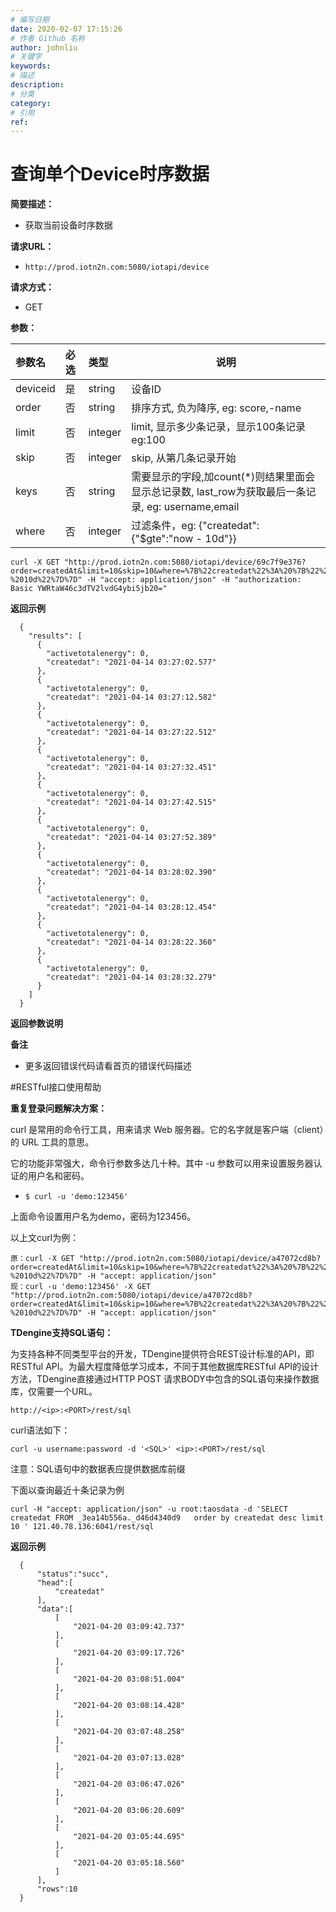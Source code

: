 ```yaml
---
# 编写日期
date: 2020-02-07 17:15:26
# 作者 Github 名称
author: johnliu
# 关键字
keywords:
# 描述
description:
# 分类
category: 
# 引用
ref:
---
```


# 查询单个Device时序数据
**简要描述：** 

- 获取当前设备时序数据

**请求URL：** 
- ` http://prod.iotn2n.com:5080/iotapi/device `
  
  
**请求方式：**
- GET 

**参数：** 

|参数名|必选|类型|说明|
|:----    |:---|:----- |-----   |
|deviceid  |是  |string |设备ID   |
|order | 否  |string | 排序方式, 负为降序, eg: score,-name    |
|limit     |否  |integer | limit, 显示多少条记录，显示100条记录 eg:100    |
|skip     |否  |integer | skip, 从第几条记录开始    |
|keys     |否  |string | 需要显示的字段,加count(*)则结果里面会显示总记录数, last_row为获取最后一条记录, eg: username,email    |
|where     |否  |integer | 过滤条件，eg: {"createdat": {"$gte":"now - 10d"}}    |

```
curl -X GET "http://prod.iotn2n.com:5080/iotapi/device/69c7f9e376?order=createdAt&limit=10&skip=10&where=%7B%22createdat%22%3A%20%7B%22%24gte%22%3A%22now%20-%2010d%22%7D%7D" -H "accept: application/json" -H "authorization: Basic YWRtaW46c3dTV2lvdG4ybi5jb20="
```
 **返回示例**
``` 
  {
    "results": [
      {
        "activetotalenergy": 0,
        "createdat": "2021-04-14 03:27:02.577"
      },
      {
        "activetotalenergy": 0,
        "createdat": "2021-04-14 03:27:12.582"
      },
      {
        "activetotalenergy": 0,
        "createdat": "2021-04-14 03:27:22.512"
      },
      {
        "activetotalenergy": 0,
        "createdat": "2021-04-14 03:27:32.451"
      },
      {
        "activetotalenergy": 0,
        "createdat": "2021-04-14 03:27:42.515"
      },
      {
        "activetotalenergy": 0,
        "createdat": "2021-04-14 03:27:52.389"
      },
      {
        "activetotalenergy": 0,
        "createdat": "2021-04-14 03:28:02.390"
      },
      {
        "activetotalenergy": 0,
        "createdat": "2021-04-14 03:28:12.454"
      },
      {
        "activetotalenergy": 0,
        "createdat": "2021-04-14 03:28:22.360"
      },
      {
        "activetotalenergy": 0,
        "createdat": "2021-04-14 03:28:32.279"
      }
    ]
  }
```
 **返回参数说明** 


 **备注** 

- 更多返回错误代码请看首页的错误代码描述


#RESTful接口使用帮助

 **重复登录问题解决方案：**
 
 curl 是常用的命令行工具，用来请求 Web 服务器。它的名字就是客户端（client）的 URL 工具的意思。
 
 它的功能非常强大，命令行参数多达几十种。其中 -u 参数可以用来设置服务器认证的用户名和密码。
 
 - ` $ curl -u 'demo:123456' `
 
 上面命令设置用户名为demo，密码为123456。
 
以上文curl为例：

```
原：curl -X GET "http://prod.iotn2n.com:5080/iotapi/device/a47072cd8b?order=createdAt&limit=10&skip=10&where=%7B%22createdat%22%3A%20%7B%22%24gte%22%3A%22now%20-%2010d%22%7D%7D" -H "accept: application/json" 
现：curl -u 'demo:123456' -X GET "http://prod.iotn2n.com:5080/iotapi/device/a47072cd8b?order=createdAt&limit=10&skip=10&where=%7B%22createdat%22%3A%20%7B%22%24gte%22%3A%22now%20-%2010d%22%7D%7D" -H "accept: application/json" 
```

**TDengine支持SQL语句：**

为支持各种不同类型平台的开发，TDengine提供符合REST设计标准的API，即RESTful API。为最大程度降低学习成本，不同于其他数据库RESTful API的设计方法，TDengine直接通过HTTP POST 请求BODY中包含的SQL语句来操作数据库，仅需要一个URL。
```
http://<ip>:<PORT>/rest/sql
```

curl语法如下：
```
curl -u username:password -d '<SQL>' <ip>:<PORT>/rest/sql
```
注意：SQL语句中的数据表应提供数据库前缀

下面以查询最近十条记录为例
```
curl -H "accept: application/json" -u root:taosdata -d 'SELECT createdat FROM _3ea14b556a._d46d4340d9   order by createdat desc limit 10 ' 121.40.78.136:6041/rest/sql
```
**返回示例**
``` 
  {
      "status":"succ",
      "head":[
          "createdat"
      ],
      "data":[
          [
              "2021-04-20 03:09:42.737"
          ],
          [
              "2021-04-20 03:09:17.726"
          ],
          [
              "2021-04-20 03:08:51.004"
          ],
          [
              "2021-04-20 03:08:14.428"
          ],
          [
              "2021-04-20 03:07:48.258"
          ],
          [
              "2021-04-20 03:07:13.028"
          ],
          [
              "2021-04-20 03:06:47.026"
          ],
          [
              "2021-04-20 03:06:20.609"
          ],
          [
              "2021-04-20 03:05:44.695"
          ],
          [
              "2021-04-20 03:05:18.560"
          ]
      ],
      "rows":10
  }
```